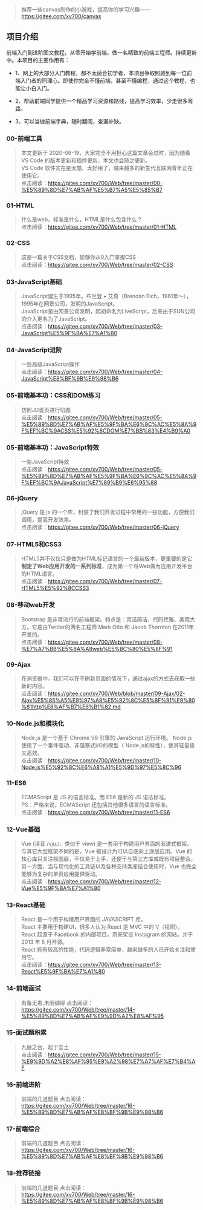 >推荐一些canvas制作的小游戏，提高你的学习兴趣——https://gitee.com/xv700/canvas

## 项目介绍

前端入门到进阶图文教程。从零开始学前端，做一名精致的前端工程师。持续更新中。本项目的主要作用有：  

- 1、网上的大部分入门教程，都不太适合初学者，本项目争取照顾到每一位前端入门者的同理心。即使你完全不懂前端，甚至不懂编程，通过这个教程，也能让小白入门。  

- 2、帮助前端同学提供一个精品学习资源和路线，提高学习效率，少走很多弯路。  
 
- 3、可以当做前端字典，随时翻阅，查漏补缺。  

### 00-前端工具

> 本文更新于 2020-06-19，大家完全不用担心这篇文章会过时，因为随着 VS Code 的版本更新和插件更新，本文也会随之更新。  
> VS Code 软件实在是太酷、太好用了，越来越多的新生代互联网青年正在使用它。   
> 点击阅读：https://gitee.com/xv700/Web/tree/master/00-%E5%89%8D%E7%AB%AF%E5%B7%A5%E5%85%B7

### 01-HTML

> 什么是web，标准是什么，HTML是什么包含什么？   
> 点击阅读：https://gitee.com/xv700/Web/tree/master/01-HTML  

### 02-CSS

> 这是一篇关于CSS文档，能够你从0入门掌握CSS  
> 点击阅读：https://gitee.com/xv700/Web/tree/master/02-CSS

### 03-JavaScript基础

> JavaScript诞生于1995年。布兰登 • 艾奇（Brendan Eich，1961年～），1995年在网景公司，发明的JavaScript。  
> JavaScript是由网景公司发明，起初命名为LiveScript，后来由于SUN公司的介入更名为了JavaScript。  
> 点击阅读：https://gitee.com/xv700/Web/tree/master/03-JavaScript%E5%9F%BA%E7%A1%80

### 04-JavaScript进阶

> 一些高级JavaScript操作  
> 点击阅读：https://gitee.com/xv700/Web/tree/master/04-JavaScript%E8%BF%9B%E9%98%B6


### 05-前端基本功：CSS和DOM练习

> 仿照JD首页进行切图   
> 点击阅读：https://gitee.com/xv700/Web/tree/master/05-%E5%89%8D%E7%AB%AF%E5%9F%BA%E6%9C%AC%E5%8A%9F%EF%BC%9ACSS%E5%92%8CDOM%E7%BB%83%E4%B9%A0

### 05-前端基本功：JavaScript特效

> 一些JavaScript特效   
> 点击阅读：https://gitee.com/xv700/Web/tree/master/05-%E5%89%8D%E7%AB%AF%E5%9F%BA%E6%9C%AC%E5%8A%9F%EF%BC%9AJavaScript%E7%89%B9%E6%95%88

### 06-jQuery

> jQuery 是 js 的一个库，封装了我们开发过程中常用的一些功能，方便我们调用，提高开发效率。  
> 点击阅读：https://gitee.com/xv700/Web/tree/master/06-jQuery

### 07-HTML5和CSS3 

> HTML5并不仅仅只是做为HTML标记语言的一个最新版本，更重要的是它**制定了Web应用开发的一系列标准**，成为第一个将Web做为应用开发平台的HTML语言。  
> 点击阅读：https://gitee.com/xv700/Web/tree/master/07-HTML5%E5%92%8CCSS3

### 08-移动web开发

> Bootstrap 是非常流行的前端框架。特点是：灵活简洁、代码优雅、美观大方。它是由Twitter的两名工程师 Mark Otto 和 Jacob Thornton 在2011年开发的。  
> 点击阅读：https://gitee.com/xv700/Web/tree/master/08-%E7%A7%BB%E5%8A%A8web%E5%BC%80%E5%8F%91

### 09-Ajax

> 在浏览器中，我们可以在不刷新页面的情况下，通过ajax的方式去获取一些新的内容。  
> 点击阅读：https://gitee.com/xv700/Web/blob/master/09-Ajax/02-Ajax%E5%85%A5%E9%97%A8%E5%92%8C%E5%8F%91%E9%80%81http%E8%AF%B7%E6%B1%82.md

### 10-Node.js和模块化

> Node.js 是一个基于 Chrome V8 引擎的 JavaScript 运行环境。 Node.js使用了一个事件驱动、非阻塞式I/O的模型（ Node.js的特性），使其轻量级又高效。      
> 点击阅读：https://gitee.com/xv700/Web/tree/master/10-Node.js%E5%92%8C%E6%A8%A1%E5%9D%97%E5%8C%96  

### 11-ES6

> ECMAScript 是 JS 的语言标准。而 ES6 是新的 JS 语法标准。  
PS：严格来说，ECMAScript 还包括其他很多语言的语言标准。  
> 点击阅读：https://gitee.com/xv700/Web/tree/master/11-ES6 

### 12-Vue基础

> Vue (读音 /vjuː/，类似于 view) 是一套用于构建用户界面的渐进式框架。与其它大型框架不同的是，Vue 被设计为可以自底向上逐层应用。Vue 的核心库只关注视图层，不仅易于上手，还便于与第三方库或既有项目整合。另一方面，当与现代化的工具链以及各种支持类库结合使用时，Vue 也完全能够为复杂的单页应用提供驱动。    
> 点击阅读：https://gitee.com/xv700/Web/tree/master/12-Vue%E5%9F%BA%E7%A1%80  

### 13-React基础

> React 是一个用于构建用户界面的 JAVASCRIPT 库。  
React 主要用于构建UI，很多人认为 React 是 MVC 中的 V（视图）。   
React 起源于 Facebook 的内部项目，用来架设 Instagram 的网站，并于 2013 年 5 月开源。  
React 拥有较高的性能，代码逻辑非常简单，越来越多的人已开始关注和使用它。      
> 点击阅读：https://gitee.com/xv700/Web/tree/master/13-React%E5%9F%BA%E7%A1%80  

### 14-前端面试

> 有备无患,未雨绸缪 
> 点击阅读：https://gitee.com/xv700/Web/tree/master/14-%E5%89%8D%E7%AB%AF%E9%9D%A2%E8%AF%95  

### 15-面试题积累

> 九层之台，起于垒土  
> 点击阅读：https://gitee.com/xv700/Web/tree/master/15-%E9%9D%A2%E8%AF%95%E9%A2%98%E7%A7%AF%E7%B4%AF

### 16-前端进阶

> 前端的几道题目
> 点击阅读：https://gitee.com/xv700/Web/tree/master/16-%E5%89%8D%E7%AB%AF%E8%BF%9B%E9%98%B6

### 17-前端综合  

> 前端的几道题目
> 点击阅读：https://gitee.com/xv700/Web/tree/master/16-%E5%89%8D%E7%AB%AF%E8%BF%9B%E9%98%B6

### 18-推荐链接  

> 前端的几道题目
> 点击阅读：https://gitee.com/xv700/Web/tree/master/16-%E5%89%8D%E7%AB%AF%E8%BF%9B%E9%98%B6